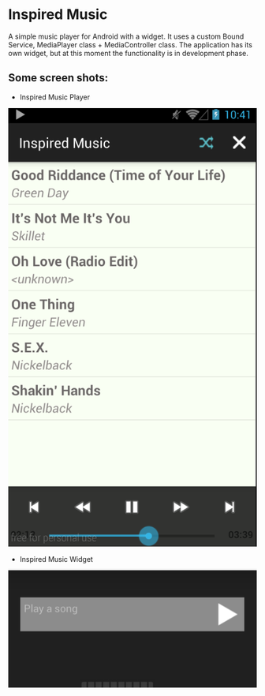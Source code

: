 # Inspired Music

A simple music player for Android with a widget. It uses a custom Bound Service, MediaPlayer class + MediaController class. 
The application has its own widget, but at this moment the functionality is in development phase. 

## Some screen shots:
* Inspired Music Player

![Inspired Music](https://github.com/Venny/InspiredMusic/blob/master/screenshot.png?raw=true)

* Inspired Music Widget

![Inspired Music Widget](https://github.com/Venny/InspiredMusic/blob/master/screenshot_widget.png?raw=true)




